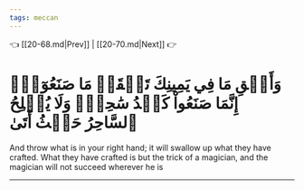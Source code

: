 ```yaml
---
tags: meccan
---
```


👈 [[20-68.md|Prev]] | [[20-70.md|Next]] 👉

# وَأَلۡقِ مَا فِي يَمِينِكَ تَلۡقَفۡ مَا صَنَعُوٓاْۖ إِنَّمَا صَنَعُواْ كَيۡدُ سَٰحِرٖۖ وَلَا يُفۡلِحُ ٱلسَّاحِرُ حَيۡثُ أَتَىٰ

And throw what is in your right hand; it will swallow up what they have crafted. What they have crafted is but the trick of a magician, and the magician will not succeed wherever he is

---

